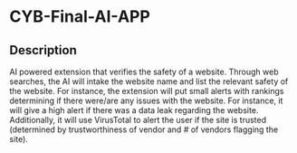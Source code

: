 # CYB-Final-AI-APP

## Description
AI powered extension that verifies the safety of a website. Through web searches, the AI will intake the website name and list the relevant safety of the website. For instance, the extension will put small alerts with rankings determining if there were/are any issues with the website. For instance, it will give a high alert if there was a data leak regarding the website. Additionally, it will use VirusTotal to alert the user if the site is trusted (determined by trustworthiness of vendor and # of vendors flagging the site).

